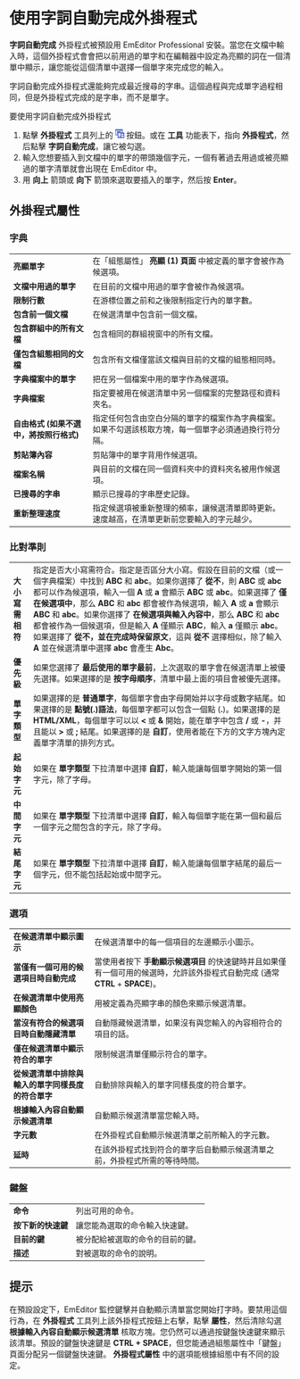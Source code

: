 # 使用字詞自動完成外掛程式

**字詞自動完成** 外掛程式被預設用 EmEditor Professional 安裝。當您在文檔中輸入時，這個外掛程式會會把以前用過的單字和在編輯器中設定為亮顯的詞在一個清單中顯示，讓您能從這個清單中選擇一個單字來完成您的輸入。

字詞自動完成外掛程式還能夠完成最近搜尋的字串。這個過程與完成單字過程相同，但是外掛程式完成的是字串，而不是單字。

要使用字詞自動完成外掛程式

1. 點擊 **外掛程式** 工具列上的 ![](../../images/wordcomplete.png) 按鈕。或在 **工具** 功能表下，指向 **外掛程式**，然后點擊 **字詞自動完成**，讓它被勾選。
2. 輸入您想要插入到文檔中的單字的帶頭幾個字元，一個有著過去用過或被亮顯過的單字清單就會出現在 EmEditor 中。
3. 用 **向上** 箭頭或 **向下** 箭頭來選取要插入的單字，然后按 **Enter**。

## 外掛程式屬性

### 字典

|     |     |
| --- | --- |
| **亮顯單字** | 在「組態屬性」 **亮顯 (1) 頁面** 中被定義的單字會被作為候選項。 |
| **文檔中用過的單字** | 在目前的文檔中用過的單字會被作為候選項。 |
| **限制行數** | 在游標位置之前和之後限制指定行內的單字數。 |
| **包含前一個文檔** | 在候選清單中包含前一個文檔。 |
| **包含群組中的所有文檔** | 包含相同的群組視窗中的所有文檔。 |
| **僅包含組態相同的文檔** | 包含所有文檔僅當該文檔與目前的文檔的組態相同時。 |
| **字典檔案中的單字** | 把在另一個檔案中用的單字作為候選項。 |
| **字典檔案** | 指定要被用在候選清單中另一個檔案的完整路徑和資料夾名。 |
| **自由格式 (如果不選中，將按照行格式)** | 指定任何包含由空白分隔的單字的檔案作為字典檔案。如果不勾選該核取方塊，每一個單字必須通過換行符分隔。 |
| **剪貼簿內容** | 剪貼簿中的單字背用作候選項。 |
| **檔案名稱** | 與目前的文檔在同一個資料夾中的資料夾名被用作候選項。 |
| **已搜尋的字串** | 顯示已搜尋的字串歷史記錄。 |
| **重新整理速度** | 指定候選項被重新整理的頻率，讓候選清單即時更新。速度越高，在清單更新前您要輸入的字元越少。 |

### 比對準則

|     |     |
| --- | --- |
| **大小寫需相符** | 指定是否大小寫需符合。指定是否區分大小寫。假設在目前的文檔（或一個字典檔案）中找到 **ABC** 和 **abc**。如果你選擇了 **從不**，則 **ABC** 或 **abc** 都可以作為候選項，輸入一個 **A** 或 **a** 會顯示 **ABC** 或 **abc**。如果選擇了 **僅在候選項中**，那么 **ABC** 和 **abc** 都會被作為候選項，輸入 **A** 或 **a** 會顯示 **ABC** 和 **abc**。如果你選擇了 **在候選項與輸入內容中**，那么 **ABC** 和 **abc** 都會被作為一個候選項，但是輸入 **A** 僅顯示 **ABC**，輸入 **a** 僅顯示 **abc**。如果選擇了 **從不，並在完成時保留原文**，這與 **從不** 選擇相似，除了輸入 **A** 並在候選清單中選擇 **abc** 會產生 **Abc**。 |
| **優先級** | 如果您選擇了 **最后使用的單字最前**，上次選取的單字會在候選清單上被優先選擇。如果選擇的是 **按字母順序**，清單中最上面的項目會被優先選擇。 |
| **單字類型** | 如果選擇的是 **普通單字**，每個單字會由字母開始并以字母或數字結尾。如果選擇的是 **點號(.)語法**，每個單字都可以包含一個點 (**.**)。如果選擇的是 **HTML/XML**，每個單字可以以 **<** 或 **&** 開始，能在單字中包含 **/** 或 **-**，并且能以 **>** 或 **;** 結尾。如果選擇的是 **自訂**，使用者能在下方的文字方塊內定義單字清單的排列方式。 |
| **起始字元** | 如果在 **單字類型** 下拉清單中選擇 **自訂**，輸入能讓每個單字開始的第一個字元，除了字母。 |
| **中間字元** | 如果在 **單字類型** 下拉清單中選擇 **自訂**，輸入每個單字能在第一個和最后一個字元之間包含的字元，除了字母。 |
| **結尾字元** | 如果在 **單字類型** 下拉清單中選擇 **自訂**，輸入能讓每個單字結尾的最后一個字元，但不能包括起始或中間字元。 |

### 選項

|     |     |
| --- | --- |
| **在候選清單中顯示圖示** | 在候選清單中的每一個項目的左邊顯示小圖示。 |
| **當僅有一個可用的候選項目時自動完成** | 當使用者按下 **手動顯示候選項目** 的快速鍵時并且如果僅有一個可用的候選時，允許該外掛程式自動完成 (通常 **CTRL** + **SPACE**)。 |
| **在候選清單中使用亮顯顏色** | 用被定義為亮顯字串的顏色來顯示候選清單。 |
| **當沒有符合的候選項目時自動隱藏清單** | 自動隱藏候選清單，如果沒有與您輸入的內容相符合的項目的話。 |
| **僅在候選清單中顯示符合的單字** | 限制候選清單僅顯示符合的單字。 |
| **從候選清單中排除與輸入的單字同樣長度的符合單字** | 自動排除與輸入的單字同樣長度的符合單字。 |
| **根據輸入內容自動顯示候選清單** | 自動顯示候選清單當您輸入時。 |
| **字元數** | 在外掛程式自動顯示候選清單之前所輸入的字元數。 |
| **延時** | 在該外掛程式找到符合的單字后自動顯示候選清單之前，外掛程式所需的等待時間。 |

### 鍵盤

|     |     |
| --- | --- |
| **命令** | 列出可用的命令。 |
| **按下新的快速鍵** | 讓您能為選取的命令輸入快速鍵。 |
| **目前的鍵** | 被分配給被選取的命令的目前的鍵。 |
| **描述** | 對被選取的命令的說明。 |

## 提示

在預設設定下，EmEditor 監控鍵擊并自動顯示清單當您開始打字時。要禁用這個行為，在 **外掛程式** 工具列上該外掛程式按鈕上右擊，點擊 **屬性**，然后清除勾選 **根據輸入內容自動顯示候選清單** 核取方塊。您仍然可以通過按鍵盤快速鍵來顯示該清單。預設的鍵盤快速鍵是 **CTRL + SPACE**，但您能通過組態屬性中「鍵盤」頁面分配另一個鍵盤快速鍵。 **外掛程式屬性** 中的選項能根據組態中有不同的設定。
